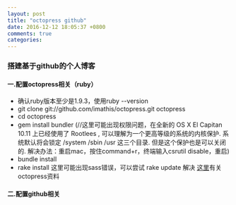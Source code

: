 ```yaml
---
layout: post
title: "octopress github"
date: 2016-12-12 18:05:37 +0800
comments: true
categories: 
---
```


### 搭建基于github的个人博客
#### 一.配置octopress相关（ruby）
* 确认ruby版本至少是1.9.3，使用ruby --version
* git clone git://github.com/imathis/octopress.git octopress
* cd octopress
* gem install bundler  (//这里可能出现权限问题，在全新的 OS X El Capitan 10.11 上已经使用了 Rootlees , 可以理解为一个更高等级的系统的内核保护. 系统默认将会锁定 /system /sbin /usr 这三个目录. 但是这个保护也是可以关闭的. 解决办法：重启mac，按住command+r，终端输入csrutil disable，重启)
* bundle install  
* rake install  这里可能出现sass错误，可以尝试 rake update 解决
[这里](http://octopress.org/docs/setup/)有关octopress资料

#### 二.配置github相关




